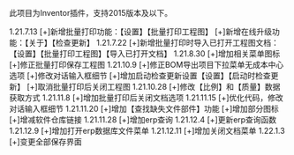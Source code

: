 
 此项目为Inventor插件，支持2015版本及以下。
 
 1.21.7.13
[+]新增批量打印功能：【设置】【批量打印工程图】
[+]新增在线升级功能：【关于】【检查更新】
1.21.7.22
[+]新增批量打印时导入已打开工程图文档：【设置】【批量打印工程图】【导入已打开文档】
1.21.8.30
[+]增加相关菜单图标
[+]修正批量打印保存工程图
1.21.10.9
[+]修正BOM导出项目下拉菜单无成本中心选项
[+]修改对话输入框细节
[+]增加启动检查更新设置【设置】【启动时检查更新】
[+]取消批量打印后关闭工程图
1.21.10.28
[+]修改【比例】和【质量】数据获取方式
1.21.11.8
[+]增加批量打印后关闭文档选项
1.21.11.15
[+]优化代码，修改对话输入框细节
1.21.11.20
[+]增加【查找缺失文件部件】功能
[+]增加部分图标
[+]增减软件仓库链接
1.21.11.28
[+]增加erp查询
1.21.12.4
[+]更新erp查询函数
1.21.12.9
[+]增加打开erp数据库文件菜单
1.21.12.11
[+]增加关闭文档菜单
1.22.1.3
[+]变更全部保存界面

